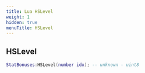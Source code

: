 ```yaml
---
title: Lua HSLevel
weight: 1
hidden: true
menuTitle: HSLevel
---
```

## HSLevel
```lua
StatBonuses:HSLevel(number idx); -- unknown - uint8
```